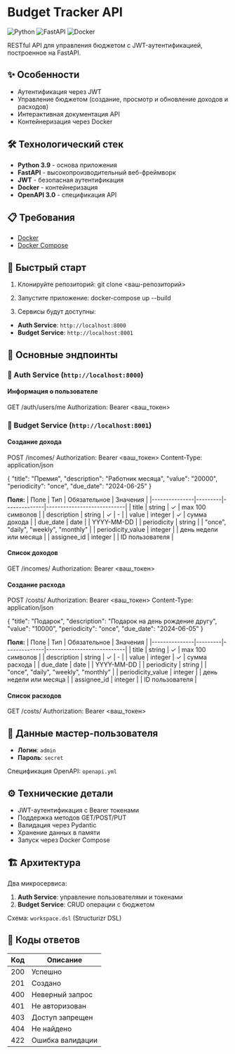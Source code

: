 # Budget Tracker API

![Python](https://img.shields.io/badge/Python-3.9-blue)
![FastAPI](https://img.shields.io/badge/FastAPI-0.95.0-green)
![Docker](https://img.shields.io/badge/Docker-supported-blue)

RESTful API для управления бюджетом с JWT-аутентификацией, построенное на FastAPI.

## ✨ Особенности
- Аутентификация через JWT
- Управление бюджетом (создание, просмотр и обновление доходов и расходов)
- Интерактивная документация API
- Контейнеризация через Docker

## 🛠 Технологический стек
- **Python 3.9** - основа приложения
- **FastAPI** - высокопроизводительный веб-фреймворк
- **JWT** - безопасная аутентификация
- **Docker** - контейнеризация
- **OpenAPI 3.0** - спецификация API

## 📋 Требования
- [Docker](https://www.docker.com/get-started)
- [Docker Compose](https://docs.docker.com/compose/install/)

## 🚀 Быстрый старт

1. Клонируйте репозиторий:
git clone <ваш-репозиторий>

2. Запустите приложение:
docker-compose up --build

3. Сервисы будут доступны:
- **Auth Service**: `http://localhost:8000`
- **Budget Service**: `http://localhost:8001`

## 📡 Основные эндпоинты

### 🔐 Auth Service (`http://localhost:8000`)

#### Информация о пользователе
GET /auth/users/me
Authorization: Bearer <ваш_токен>

### 📝 Budget Service (`http://localhost:8001`)
#### Создание дохода
POST /incomes/
Authorization: Bearer <ваш_токен>
Content-Type: application/json

{
  "title": "Премия",
  "description": "Работник месяца",
  "value": "20000",
  "periodicity": "once",
  "due_date": "2024-06-25"
}

**Поля:**
| Поле          | Тип     | Обязательное | Значения                   |
|---------------|---------|--------------|----------------------------|
| title         | string  | ✓            | max 100 символов          |
| description   | string  | ✓            | -                         |
| value         | integer | ✓            | сумма дохода               |
| due_date      | date    |              | YYYY-MM-DD                |
| periodicity   | string  |              | "once", "daily", "weekly", "monthly"   |
| periodicity_value | integer  |       | день недели или месяца |
| assignee_id   | integer |              | ID пользователя           |

#### Список доходов
GET /incomes/
Authorization: Bearer <ваш_токен>

#### Создание расхода
POST /costs/
Authorization: Bearer <ваш_токен>
Content-Type: application/json

{
  "title": "Подарок",
  "description": "Подарок на день рождение другу",
  "value": "10000",
  "periodicity": "once",
  "due_date": "2024-06-05"
}

**Поля:**
| Поле          | Тип     | Обязательное | Значения                   |
|---------------|---------|--------------|----------------------------|
| title         | string  | ✓            | max 100 символов          |
| description   | string  | ✓            | -                         |
| value         | integer | ✓            | сумма расхода               |
| due_date      | date    |              | YYYY-MM-DD                |
| periodicity   | string  |              | "once", "daily", "weekly", "monthly"   |
| periodicity_value | integer  |       | день недели или месяца |
| assignee_id   | integer |              | ID пользователя           |

#### Список расходов
GET /costs/
Authorization: Bearer <ваш_токен>

## 🔑 Данные мастер-пользователя
- **Логин**: `admin`
- **Пароль**: `secret`

Спецификация OpenAPI: `openapi.yml`


## ⚙️ Технические детали
- JWT-аутентификация с Bearer токенами
- Поддержка методов GET/POST/PUT
- Валидация через Pydantic
- Хранение данных в памяти
- Запуск через Docker Compose

## 🏗 Архитектура
Два микросервиса:
1. **Auth Service**: управление пользователями и токенами
2. **Budget Service**: CRUD операции с бюджетом

Схема: `workspace.dsl` (Structurizr DSL)

## 📜 Коды ответов
| Код | Описание              |
|-----|-----------------------|
| 200 | Успешно               |
| 201 | Создано               |
| 400 | Неверный запрос       |
| 401 | Не авторизован        |
| 403 | Доступ запрещен       |
| 404 | Не найдено            |
| 422 | Ошибка валидации      |

